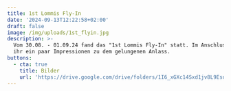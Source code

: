 ```yaml
---
title: 1st Lommis Fly-In
date: '2024-09-13T12:22:58+02:00'
draft: false
image: /img/uploads/1st_flyin.jpg
description: >-
  Vom 30.08. - 01.09.24 fand das "1st Lommis Fly-In" statt. Im Anschluss findet
  ihr ein paar Impressionen zu dem gelungenen Anlass.
buttons:
  - cta: true
    title: Bilder
    url: 'https://drive.google.com/drive/folders/1I6_xGXc14Sxd1jv8L9EsuU6ONul3XG2c'
---
```


